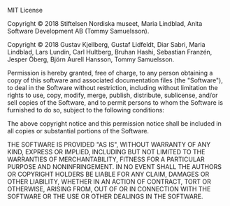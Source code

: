 MIT License

Copyright © 2018 Stiftelsen Nordiska museet, Maria Lindblad, Anita Software Development AB (Tommy Samuelsson).

Copyright © 2018 Gustav Kjellberg, Gustaf Lidfeldt, Diar Sabri, Maria Lindblad, Lars Lundin, Carl Hultberg, Bruhan Hashi, Sebastian Franzén, Jesper Öberg, Björn Aurell Hansson, Tommy Samuelsson.

Permission is hereby granted, free of charge, to any person obtaining a copy
of this software and associated documentation files (the "Software"), to deal
in the Software without restriction, including without limitation the rights
to use, copy, modify, merge, publish, distribute, sublicense, and/or sell
copies of the Software, and to permit persons to whom the Software is
furnished to do so, subject to the following conditions:

The above copyright notice and this permission notice shall be included in all
copies or substantial portions of the Software.

THE SOFTWARE IS PROVIDED "AS IS", WITHOUT WARRANTY OF ANY KIND, EXPRESS OR
IMPLIED, INCLUDING BUT NOT LIMITED TO THE WARRANTIES OF MERCHANTABILITY,
FITNESS FOR A PARTICULAR PURPOSE AND NONINFRINGEMENT. IN NO EVENT SHALL THE
AUTHORS OR COPYRIGHT HOLDERS BE LIABLE FOR ANY CLAIM, DAMAGES OR OTHER
LIABILITY, WHETHER IN AN ACTION OF CONTRACT, TORT OR OTHERWISE, ARISING FROM,
OUT OF OR IN CONNECTION WITH THE SOFTWARE OR THE USE OR OTHER DEALINGS IN THE
SOFTWARE.